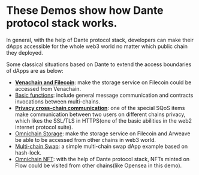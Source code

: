 # These Demos show how Dante protocol stack works. 

In general, with the help of Dante protocol stack, developers can make their dApps accessible for the whole web3 world no matter which public chain they deployed.

Some classical situations based on Dante to extend the access boundaries of dApps are as below:

* [**Venachain and Filecoin**](https://github.com/wanxiang-blockchain/2022-Wanxiang-Blockchain-Spring-Hackathon-Dante-Network/tree/main/demo-src/VenachainFilecoin): make the storage service on Filecoin could be accessed from Venachain. 
* [Basic functions](https://github.com/wanxiang-blockchain/2022-Wanxiang-Blockchain-Spring-Hackathon-Dante-Network/tree/main/demo-src/Basic/cross-chain-demo): include general message communication and contracts invocations between multi-chains.
* [**Privacy cross-chain communication**](https://github.com/wanxiang-blockchain/2022-Wanxiang-Blockchain-Spring-Hackathon-Dante-Network/tree/main/demo-src/PrivacyCC/Anonymous): one of the special SQoS items make communication between two users on different chains privacy, which likes the SSL/TLS in HTTPS(one of the basic abilities in the web2 internet protocol suite).
* [Omnichain Storage](https://github.com/wanxiang-blockchain/2022-Wanxiang-Blockchain-Spring-Hackathon-Dante-Network/tree/main/demo-src/OmnichainStorage/store): make the storage service on Filecoin and Arweave be able to be accessed from other chains in web3 world.
* [Multi-chain Swap](https://github.com/wanxiang-blockchain/2022-Wanxiang-Blockchain-Spring-Hackathon-Dante-Network/tree/main/demo-src/Swap/Demo-Swap): a simple multi-chain swap dApp example based on hash-lock.
* [Omnichain NFT](https://github.com/wanxiang-blockchain/2022-Wanxiang-Blockchain-Spring-Hackathon-Dante-Network/tree/main/src/ProtocolInFlow/cadence-contracts): with the help of Dante protocol stack, NFTs minted on Flow could be visited from other chains(like Opensea in this demo).
